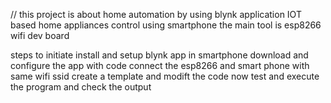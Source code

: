 // this project is about home automation by using blynk application
IOT based home appliances control using smartphone
the main tool is esp8266 wifi dev board


steps to initiate
install and setup blynk app in smartphone
download and configure the app with code
connect the esp8266 and smart phone with same wifi ssid
create a template and modift the code 
now test and execute the program and check the output
